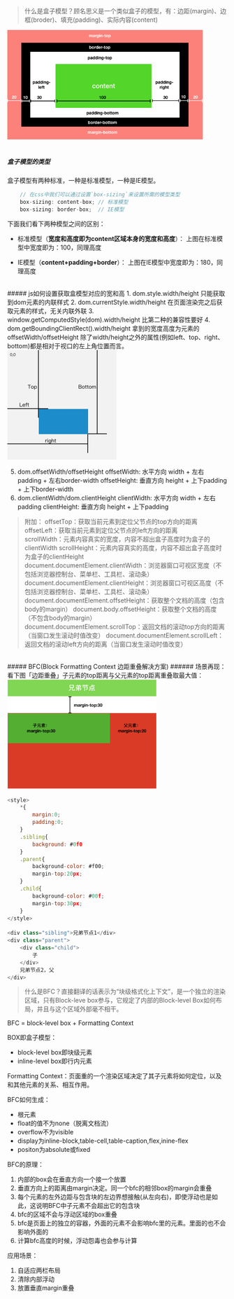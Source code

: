 > 什么是盒子模型？顾名思义是一个类似盒子的模型，有：边距(margin)、边框(broder)、填充(padding)、实际内容(content)

<img src="./images/box/box.png" height='250px'/>
<br/>
<br/>

##### 盒子模型的类型
盒子模型有两种标准，一种是标准模型，一种是IE模型。

```javascript
    // 在css中我们可以通过设置`box-sizing`来设置所需的模型类型
    box-sizing: content-box; // 标准模型
    box-sizing: border-box;  // IE模型
```

下面我们看下两种模型之间的区别：
- 标准模型（<b>宽度和高度即为content区域本身的宽度和高度</b>）：
    上图在标准模型中宽度即为：100，同理高度


- IE模型（<b>content+padding+border</b>）：
    上图在IE模型中宽度即为：180，同理高度



<br/>
##### js如何设置获取盒模型对应的宽和高
1. dom.style.width/height
    只能获取到dom元素的内联样式
2. dom.currentStyle.width/height
    在页面渲染完之后获取元素的样式，无关内联外联
3. window.getComputedStyle(dom).width/height
    比第二种的兼容性要好
4. dom.getBoundingClientRect().width/height
   拿到的宽度高度为元素的offsetWidth/offsetHeight      
   除了width/height之外的属性(例如left、top、right、bottom)都是相对于视口的左上角位置而言。
   <img src="./images/box/boundingClient.png" height='250px'/>
    
5. dom.offsetWidth/offsetHeight
   offsetWidth: 水平方向 width + 左右padding + 左右border-width
   offsetHeight: 垂直方向 height + 上下padding + 上下border-width
6. dom.clientWidth/dom.clientHeight
    clientWidth: 水平方向 width + 左右padding
    clientHeight: 垂直方向 height + 上下padding

> 附加：
    offsetTop：获取当前元素到定位父节点的top方向的距离
    offsetLeft：获取当前元素到定位父节点的left方向的距离<br/>
    scrollWidth：元素内容真实的宽度，内容不超出盒子高度时为盒子的clientWidth
    scrollHeight：元素内容真实的高度，内容不超出盒子高度时为盒子的clientHeight<br/>
    document.documentElement.clientWidth：浏览器窗口可视区宽度（不包括浏览器控制台、菜单栏、工具栏、滚动条）
    document.documentElement.clientHeight：浏览器窗口可视区高度（不包括浏览器控制台、菜单栏、工具栏、滚动条）<br/>
    document.documentElement.offsetHeight：获取整个文档的高度（包含body的margin）
    document.body.offsetHeight：获取整个文档的高度（不包含body的margin）<br/>
    document.documentElement.scrollTop：返回文档的滚动top方向的距离（当窗口发生滚动时值改变）
    document.documentElement.scrollLeft：返回文档的滚动left方向的距离（当窗口发生滚动时值改变）


<br/>
##### BFC(Block Formatting Context 边距重叠解决方案)
###### 场景再现：
看下图「边距重叠」子元素的top距离与父元素的top距离重叠取最大值：
<img src="./images/box/1.png" height='250px'/>

```javascript
<style>
    *{
        margin:0;
        padding:0;
    }
    .sibling{
        background: #0f0
    }
    .parent{
        background-color: #f00;
        margin-top:20px;
    }
    .child{
        background-color: #00f;
        margin-top:30px;
    }
</style>

<div class="sibling">兄弟节点1</div>
<div class="parent">
    <div class="child">
        子
    </div>
    兄弟节点2，父
</div>
```
> 什么是BFC？直接翻译的话表示为“块级格式化上下文”，是一个独立的渲染区域，只有Block-leve box参与，它规定了内部的Block-level Box如何布局，并且与这个区域外部毫不相干。


BFC = block-level box + Formatting Context


BOX即盒子模型：
- block-level box即块级元素
- inline-level box即行内元素


Formatting Context：页面重的一个渲染区域决定了其子元素将如何定位，以及和其他元素的关系、相互作用。


BFC如何生成：
- 根元素
- float的值不为none（脱离文档流）
- overflow不为visible
- display为inline-block,table-cell,table-caption,flex,inine-flex
- positon为absolute或fixed

BFC的原理：
1. 内部的box会在垂直方向一个接一个放置
2. 垂直方向上的距离由margin决定。同一个bfc的相邻box的margin会重叠
3. 每个元素的左外边距与包含块的左边界想接触(从左向右)，即使浮动也是如此，这说明BFC中子元素不会超出它的包含块
4. bfc的区域不会与浮动区域的box重叠
5. bfc是页面上的独立的容器，外面的元素不会影响bfc里的元素。里面的也不会影响外面的
6. 计算bfc高度的时候，浮动怨毒也会参与计算


应用场景：
1. 自适应两栏布局
2. 清除内部浮动
3. 放置垂直margin重叠








